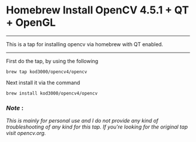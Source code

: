 # Homebrew Install OpenCV 4.5.1 + QT + OpenGL

----

This is a tap for installing opencv via homebrew with QT enabled.

-----

First do the tap, by using the following 

	brew tap kod3000/opencv4/opencv


Next install it via the command 


	brew install kod3000/opencv4/opencv



### *Note* :

*This is mainly for personal use and I do not provide any kind of troubleshooting of any kind for this tap. If you're looking for the original tap visit opencv.org.*
